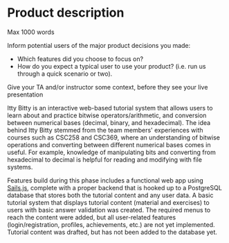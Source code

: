 # Product description

Max 1000 words

Inform potential users of the major product decisions you made:
- Which features did you choose to focus on?
- How do you expect a typical user to use your product? (i.e. run us through a quick scenario or two).

Give your TA and/or instructor some context, before they see your live presentation

Itty Bitty is an interactive web-based tutorial system that allows users to learn about and practice bitwise operators/arithmetic, and conversion between numerical bases (decimal, binary, and hexadecimal). The idea behind Itty Bitty stemmed from the team members' experiences with courses such as CSC258 and CSC369, where an understanding of bitwise operations and converting between different numerical bases comes in useful. For example, knowledge of manipulating bits and converting from hexadecimal to decimal is helpful for reading and modifying with file systems.

Features build during this phase includes a functional web app using [Sails.js](http://sailsjs.org/), complete with a proper backend that is hooked up to a PostgreSQL database that stores both the tutorial content and any user data. A basic tutorial system that displays tutorial content (material and exercises) to users with basic answer validation was created. The required menus to reach the content were added, but all user-related features (login/registration, profiles, achievements, etc.) are not yet implemented. Tutorial content was drafted, but has not been added to the database yet.
